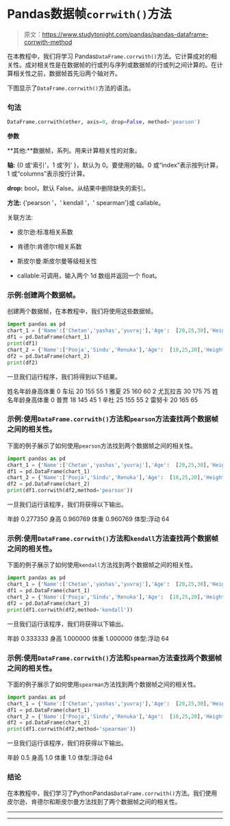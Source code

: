 # Pandas数据帧`corrwith()`方法

> 原文：<https://www.studytonight.com/pandas/pandas-dataframe-corrwith-method>

在本教程中，我们将学习 Pandas`DataFrame.corrwith()`方法。它计算成对的相关性。成对相关性是在数据帧的行或列与序列或数据帧的行或列之间计算的。在计算相关性之前，数据帧首先沿两个轴对齐。

下图显示了`DataFrame.corrwith()`方法的语法。

### 句法

```py
DataFrame.corrwith(other, axis=0, drop=False, method='pearson')
```

**参数**

**其他:**数据帧，系列。用来计算相关性的对象。

**轴:** {0 或'索引'，1 或'列' }，默认为 0。要使用的轴。0 或“index”表示按列计算，1 或“columns”表示按行计算。

**drop:** bool，默认 False。从结果中删除缺失的索引。

**方法:** {'pearson '，' kendall '，' spearman'}或 callable。

关联方法:

*   皮尔逊:标准相关系数

*   肯德尔:肯德尔τ相关系数

*   斯皮尔曼:斯皮尔曼等级相关性

*   callable:可调用，输入两个 1d 数组并返回一个 float。

### 示例:创建两个数据帧。

创建两个数据帧，在本教程中，我们将使用这些数据帧。

```py
import pandas as pd
chart_1 = {'Name':['Chetan','yashas','yuvraj'],'Age':  [20,25,30],'Height': [155,160,175],'Weight': [55,60,75]}
df1 = pd.DataFrame(chart_1)
print(df1)
chart_2 = {'Name':['Pooja','Sindu','Renuka'],'Age':  [18,25,20],'Height': [145,155,165],'Weight': [45,55,65]}
df2 = pd.DataFrame(chart_2)
print(df2)
```

一旦我们运行程序，我们将得到以下结果。

姓名年龄身高体重
0 车坛 20 155 55
1 雅夏 25 160 60
2 尤瓦拉吉 30 175 75
姓名年龄身高体重
0 普贾 18 145 45
1 辛杜 25 155 55
2 雷努卡 20 165 65

### 示例:使用`DataFrame.corrwith()`方法和`pearson`方法查找两个数据帧之间的相关性。

下面的例子展示了如何使用`pearson`方法找到两个数据帧之间的相关性。

```py
import pandas as pd
chart_1 = {'Name':['Chetan','yashas','yuvraj'],'Age':  [20,25,30],'Height': [155,160,175],'Weight': [55,60,75]}
df1 = pd.DataFrame(chart_1)
chart_2 = {'Name':['Pooja','Sindu','Renuka'],'Age':  [18,25,20],'Height': [145,155,165],'Weight': [45,55,65]}
df2 = pd.DataFrame(chart_2)
print(df1.corrwith(df2,method='pearson'))
```

一旦我们运行该程序，我们将获得以下输出。

年龄 0.277350
身高 0.960769
体重 0.960769
体型:浮动 64

### 示例:使用`DataFrame.corrwith()`方法和`kendall`方法查找两个数据帧之间的相关性。

下面的例子展示了如何使用`kendall`方法找到两个数据帧之间的相关性。

```py
import pandas as pd
chart_1 = {'Name':['Chetan','yashas','yuvraj'],'Age':  [20,25,30],'Height': [155,160,175],'Weight': [55,60,75]}
df1 = pd.DataFrame(chart_1)
chart_2 = {'Name':['Pooja','Sindu','Renuka'],'Age':  [18,25,20],'Height': [145,155,165],'Weight': [45,55,65]}
df2 = pd.DataFrame(chart_2)
print(df1.corrwith(df2,method='kendall'))
```

一旦我们运行该程序，我们将获得以下输出。

年龄 0.333333
身高 1.000000
体重 1.000000
体型:浮动 64

### 示例:使用`DataFrame.corrwith()`方法和`spearman`方法查找两个数据帧之间的相关性。

下面的例子展示了如何使用`spearman`方法找到两个数据帧之间的相关性。

```py
import pandas as pd
chart_1 = {'Name':['Chetan','yashas','yuvraj'],'Age':  [20,25,30],'Height': [155,160,175],'Weight': [55,60,75]}
df1 = pd.DataFrame(chart_1)
chart_2 = {'Name':['Pooja','Sindu','Renuka'],'Age':  [18,25,20],'Height': [145,155,165],'Weight': [45,55,65]}
df2 = pd.DataFrame(chart_2)
print(df1.corrwith(df2,method='spearman'))
```

一旦我们运行该程序，我们将获得以下输出。

年龄 0.5
身高 1.0
体重 1.0
体型:浮动 64

### 结论

在本教程中，我们学习了PythonPandas`DataFrame.corrwith()`方法。我们使用皮尔逊、肯德尔和斯皮尔曼方法找到了两个数据帧之间的相关性。

* * *

* * *